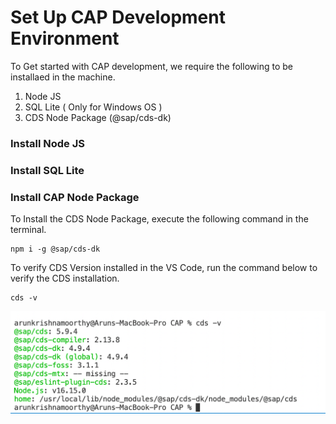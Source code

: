 # Set Up CAP Development Environment

To Get started with CAP development, we require the following to be installaed in the machine. 

1. Node JS
2. SQL Lite ( Only for Windows OS )
3. CDS Node Package (@sap/cds-dk)

### Install Node JS 

### Install SQL Lite

### Install CAP Node Package

To Install the CDS Node Package, execute the following command in the terminal. 

```
npm i -g @sap/cds-dk
```

To verify CDS Version installed in the VS Code, run the command below to verify the CDS installation. 

```
cds -v
```

![cds-version](./assets/images/cap-version.png)




